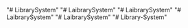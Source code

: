 "# LibrarySystem" 
"# LaibrarySystem" 
"# LaibrarySystem" 
"# LaibrarySystem" 
"# LaibrarySystem" 
"# Library-System" 
